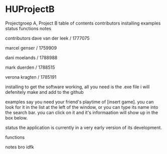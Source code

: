 # HUProjectB
Projectgroep A, Project B
table of contents
contributors
installing
examples
status
functions
notes



contributors
dave van der leek / 1777075 

marcel genser / 1759909

dani moelands / 1788988

mark duerden / 1788515

verona kragten / 1785191



installing
to get the software working, all you need is the .exe file i will defenitely make and add to the github

examples
say you need your friend's playtime of [insert game]. you can look for it in the list at the left of the window, or you can type its name into the search bar. you can click on it and it's informaation will show up in the box below.

status
the application is currently in a very early version of its development.

functions


notes
bro idfk
